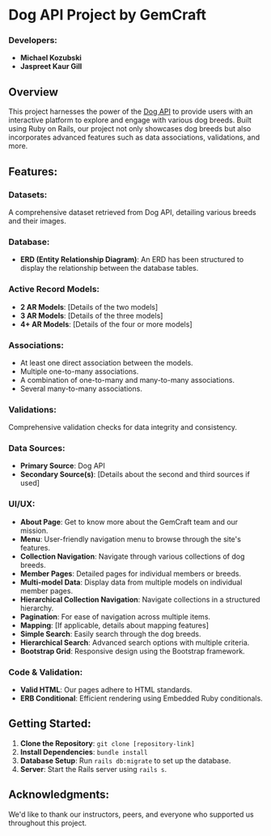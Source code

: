 # Dog API Project by GemCraft

### Developers:
- **Michael Kozubski**
- **Jaspreet Kaur Gill**

## Overview
This project harnesses the power of the [Dog API](https://dog.ceo/dog-api/) to provide users with an interactive platform to explore and engage with various dog breeds. Built using Ruby on Rails, our project not only showcases dog breeds but also incorporates advanced features such as data associations, validations, and more.

## Features:

### Datasets:
A comprehensive dataset retrieved from Dog API, detailing various breeds and their images.

### Database:
- **ERD (Entity Relationship Diagram)**: An ERD has been structured to display the relationship between the database tables.

### Active Record Models:
- **2 AR Models**: [Details of the two models]
- **3 AR Models**: [Details of the three models]
- **4+ AR Models**: [Details of the four or more models]

### Associations:
- At least one direct association between the models.
- Multiple one-to-many associations.
- A combination of one-to-many and many-to-many associations.
- Several many-to-many associations.

### Validations:
Comprehensive validation checks for data integrity and consistency.

### Data Sources:
- **Primary Source**: Dog API
- **Secondary Source(s)**: [Details about the second and third sources if used]

### UI/UX:
- **About Page**: Get to know more about the GemCraft team and our mission.
- **Menu**: User-friendly navigation menu to browse through the site's features.
- **Collection Navigation**: Navigate through various collections of dog breeds.
- **Member Pages**: Detailed pages for individual members or breeds.
- **Multi-model Data**: Display data from multiple models on individual member pages.
- **Hierarchical Collection Navigation**: Navigate collections in a structured hierarchy.
- **Pagination**: For ease of navigation across multiple items.
- **Mapping**: [If applicable, details about mapping features]
- **Simple Search**: Easily search through the dog breeds.
- **Hierarchical Search**: Advanced search options with multiple criteria.
- **Bootstrap Grid**: Responsive design using the Bootstrap framework.

### Code & Validation:
- **Valid HTML**: Our pages adhere to HTML standards.
- **ERB Conditional**: Efficient rendering using Embedded Ruby conditionals.

## Getting Started:
1. **Clone the Repository**: `git clone [repository-link]`
2. **Install Dependencies**: `bundle install`
3. **Database Setup**: Run `rails db:migrate` to set up the database.
4. **Server**: Start the Rails server using `rails s`.

## Acknowledgments:
We'd like to thank our instructors, peers, and everyone who supported us throughout this project.
